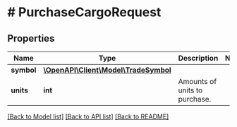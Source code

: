 # # PurchaseCargoRequest

## Properties

Name | Type | Description | Notes
------------ | ------------- | ------------- | -------------
**symbol** | [**\OpenAPI\Client\Model\TradeSymbol**](TradeSymbol.md) |  |
**units** | **int** | Amounts of units to purchase. |

[[Back to Model list]](../../README.md#models) [[Back to API list]](../../README.md#endpoints) [[Back to README]](../../README.md)
